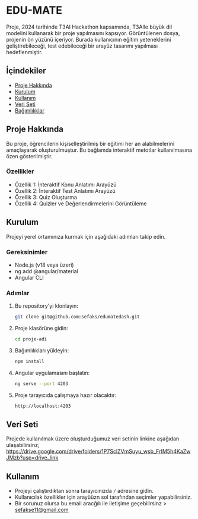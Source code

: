 # EDU-MATE

 Proje, 2024 tarihinde T3AI Hackathon kapsamında, T3AIle büyük dil modelini kullanarak bir proje yapılmasını kapsıyor. Görüntülenen dosya, projenin ön yüzünü içeriyor.
Burada kullanıcının eğitim yeteneklerini geliştirebileceği, test edebileceği bir arayüz tasarımı yapılması hedeflenmiştir.

## İçindekiler

- [Proje Hakkında](#proje-hakkında)
- [Kurulum](#kurulum)
- [Kullanım](#kullanım)
- [Veri Seti](#veriseti)
- [Bağımlılıklar](#bağımlılıklar)

## Proje Hakkında

Bu proje, öğrencilerin kişiselleştirilmiş bir eğitimi her an alabilmelerini amaçlayarak oluşturulmuştur. Bu bağlamda interaktif metotlar kullanılmasına özen gösterilmiştir.

### Özellikler

- Özellik 1: İnteraktif Konu Anlatımı Arayüzü
- Özellik 2: İnteraktif Test Anlatımı Arayüzü
- Özellik 3: Quiz Oluşturma
- Özellik 4: Quizler ve Değerlendirmelerini Görüntüleme

## Kurulum

Projeyi yerel ortamınıza kurmak için aşağıdaki adımları takip edin.

### Gereksinimler

- Node.js (v18 veya üzeri)
- ng add @angular/material
- Angular CLI

### Adımlar

1. Bu repository'yi klonlayın:

    ```bash
    git clone git@github.com:sefaks/edumatedash.git
    ```

2. Proje klasörüne gidin:

    ```bash
    cd proje-adi
    ```

3. Bağımlılıkları yükleyin:

    ```bash
    npm install
    ```

4. Angular uygulamasını başlatın:

    ```bash
    ng serve --port 4203
    ```

5. Proje tarayıcıda çalışmaya hazır olacaktır:

    ```bash
    http://localhost:4203
    ```

## Veri Seti
Projede kullanılmak üzere oluşturduğumuz veri setinin linkine aşağıdan ulaşabilirsinz;
https://drive.google.com/drive/folders/1P7SclZVmSuyu_wsb_FrIM5h4KaZwJMzb?usp=drive_link

## Kullanım

- Projeyi çalıştırdıktan sonra tarayıcınızda `/` adresine gidin.
- Kullanıcılak özellikler için arayüüzn sol tarafından seçimler yapabilirsiniz.
- Bir sorunuz olursa bu email aracğılı ile iletişime geçebilirsinz > sefakse11@gmail.com

